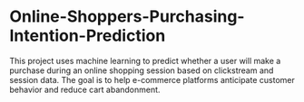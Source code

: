 # Online-Shoppers-Purchasing-Intention-Prediction
This project uses machine learning to predict whether a user will make a purchase during an online shopping session based on clickstream and session data. The goal is to help e-commerce platforms anticipate customer behavior and reduce cart abandonment.
